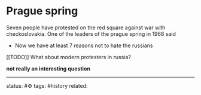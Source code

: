 # Prague spring
Seven people have protested on the red square against war with checkoslovakia.
One of the leaders of the prague spring in 1968 said
 - Now we have at least 7 reasons not to hate the russians

[[TODO]] What about modern protesters in russia?

**not really an interesting question**

---
status: #⚙️ 
tags: #history
related: 


